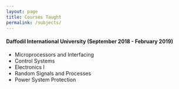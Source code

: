 ```yaml
---
layout: page
title: Courses Taught
permalink: /subjects/
---
```


<!-- # Courses Taught -->

<script data-goatcounter="https://shifathsn.goatcounter.com/count" async src="https://gc.zgo.at/count.js"></script>

#### **Daffodil International University** (September 2018 - February 2019)
* Microprocessors and Interfacing
* Control Systems
* Electronics I
* Random Signals and Processes
* Power System Protection

